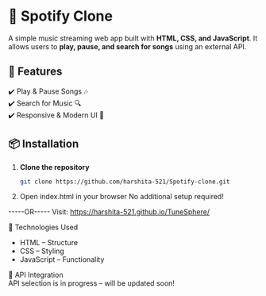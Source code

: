 # 🎵 Spotify Clone

A simple music streaming web app built with **HTML, CSS, and JavaScript**. It allows users to **play, pause, and search for songs** using an external API.

## 🌟 Features
✔️ Play & Pause Songs 🎶  
✔️ Search for Music 🔍  
✔️ Responsive & Modern UI 🎨   

## 📦 Installation  
1. **Clone the repository**  
   ```sh
   git clone https://github.com/harshita-521/Spotify-clone.git

2. Open index.html in your browser
No additional setup required!

-----OR-----
Visit: https://harshita-521.github.io/TuneSphere/



🔧 Technologies Used
- HTML – Structure
- CSS – Styling
- JavaScript – Functionality

🎤 API Integration <br>
API selection is in progress – will be updated soon!


